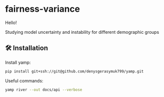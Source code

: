 # fairness-variance

Hello!

Studying model uncertainty and instability for different demographic groups


## 🛠 Installation

Install yamp:
```bash
pip install git+ssh://git@github.com/denysgerasymuk799/yamp.git
```


Useful commands:
```bash
yamp river --out docs/api --verbose
```
